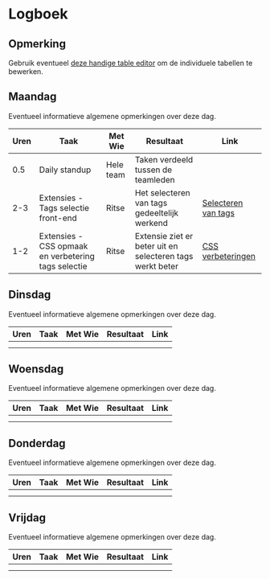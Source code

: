# Logboek

## Opmerking
Gebruik eventueel [deze handige table editor](https://www.tablesgenerator.com/markdown_tables) om de individuele tabellen te bewerken.

## Maandag
Eventueel informatieve algemene opmerkingen over deze dag.

| Uren | Taak                                                | Met Wie   | Resultaat                                                 | Link                                                                                                                           |
|------|-----------------------------------------------------|-----------|-----------------------------------------------------------|--------------------------------------------------------------------------------------------------------------------------------|
| 0.5  | Daily standup                                       | Hele team | Taken verdeeld tussen de teamleden                        |                                                                                                                                |
| 2-3  | Extensies - Tags selectie front-end                 | Ritse     | Het selecteren van tags gedeeltelijk werkend              | [Selecteren van tags](https://github.com/HANICA-DWA/sep2020-project-pardellos/commit/17122a07456c031b2e28fb3f6cdc0a82740f26cc) |
| 1-2  | Extensies - CSS opmaak en verbetering tags selectie | Ritse     | Extensie ziet er beter uit en selecteren tags werkt beter | [CSS verbeteringen](https://github.com/HANICA-DWA/sep2020-project-pardellos/commit/6990a012b1f1ab8bd18d45ec2d28eb4afb4f9701)   |


## Dinsdag
Eventueel informatieve algemene opmerkingen over deze dag.

| Uren | Taak | Met Wie | Resultaat | Link |
|------|------|---------|-----------|------|
|  |  |  |  |  |
|  |  |  |  |  |

## Woensdag
Eventueel informatieve algemene opmerkingen over deze dag.

| Uren | Taak | Met Wie | Resultaat | Link |
|------|------|---------|-----------|------|
|  |  |  |  |  |
|  |  |  |  |  |

## Donderdag
Eventueel informatieve algemene opmerkingen over deze dag.

| Uren | Taak | Met Wie | Resultaat | Link |
|------|------|---------|-----------|------|
|  |  |  |  |  |
|  |  |  |  |  |


## Vrijdag
Eventueel informatieve algemene opmerkingen over deze dag.

| Uren | Taak | Met Wie | Resultaat | Link |
|------|------|---------|-----------|------|
|  |  |  |  |  |
|  |  |  |  |  |
